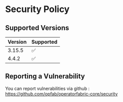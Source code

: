# Security Policy

## Supported Versions

| Version | Supported          |
|---------| ------------------ |
| 3.15.5  | :white_check_mark: |
| 4.4.2   | :white_check_mark: |


## Reporting a Vulnerability

You can report vulnerabilities via github : https://github.com/opfab/operatorfabric-core/security

